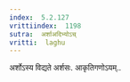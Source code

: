 ```yaml
---
index:  5.2.127
vrittiindex:  1198
sutra:  अर्शाअदिभ्योऽच्
vritti:  laghu 
---
```


अर्शोऽस्य विद्यते अर्शसः. आकृतिगणोऽयम्..

